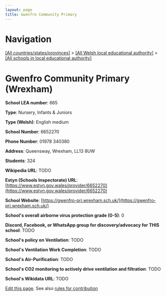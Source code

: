 ```yaml
---
layout: page
title: Gwenfro Community Primary
---
```

# Navigation

[[All countries/states/provinces]](../../..) > [[All Welsh local educational authority]](../..) > [[All schools in local educational authority]](..)

# Gwenfro Community Primary (Wrexham)

**School LEA number**: 665

**Type**: Nursery, Infants & Juniors

**Type (Welsh)**: English medium

**School Number**: 6652270

**Phone Number**: 01978 340380

**Address**: Queensway, Wrexham, LL13 8UW

**Students**: 324

**Wikipedia URL**: TODO

**Estyn (Schools Inspectorate) URL**: [https://www.estyn.gov.wales/provider/6652270](https://www.estyn.gov.wales/provider/6652270)

**School Website**: [https://gwenfro-pri.wrexham.sch.uk/](https://gwenfro-pri.wrexham.sch.uk/)

**School's overall airborne virus protection grade (0-5)**: 0

**Discord, Facebook, or WhatsApp group for discovery/advocacy for THIS school**: TODO

**School's policy on Ventilation**: TODO

**School's Ventilation Work Completion**: TODO

**School's Air-Purification**: TODO

**School's CO2 monitoring to actively drive ventilation and filtration**: TODO

**School's Wikidata URL**: TODO




[Edit this page](https://github.com/VentilationProject/Wales/edit/prif/./Wrexham/Gwenfro_Community_Primary.md). See also [rules for contribution](../../../contribution-rules/)